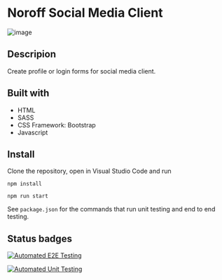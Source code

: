 # Noroff Social Media Client

![image](https://raw.githubusercontent.com/toratapp/social-media-client/master/assets/img/noroff-social-media-client.jpg)

## Descripion

Create profile or login forms for social media client.

## Built with

- HTML
- SASS
- CSS Framework: Bootstrap
- Javascript

## Install

Clone the repository, open in Visual Studio Code and run

```
npm install
```

```
npm run start
```

See `package.json` for the commands that run unit testing and end to end testing.

## Status badges

[![Automated E2E Testing](https://github.com/toratapp/social-media-client/actions/workflows/e2e-test.yml/badge.svg)](https://github.com/toratapp/social-media-client/actions/workflows/e2e-test.yml)

[![Automated Unit Testing](https://github.com/toratapp/social-media-client/actions/workflows/unit-test.yml/badge.svg)](https://github.com/toratapp/social-media-client/actions/workflows/unit-test.yml)
